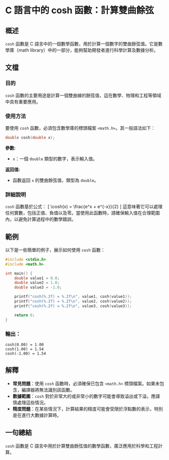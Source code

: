 <!--
Meta Description: # C 語言中的 cosh 函數：計算雙曲餘弦 ## 概述 `cosh` 函數是 C 語言中的一個數學函數，用於計算一個數字的雙曲餘弦值。它是數學庫（math library）中的一部分，能夠幫助開發者進行科學計算及數據分析。 ## 文檔 ### 目的 `cosh` 函數的主要用途是計算一個雙曲線的...
Meta Keywords: cosh, double, math, value1, value2
-->

# C 語言中的 cosh 函數：計算雙曲餘弦

## 概述
`cosh` 函數是 C 語言中的一個數學函數，用於計算一個數字的雙曲餘弦值。它是數學庫（math library）中的一部分，能夠幫助開發者進行科學計算及數據分析。

## 文檔
### 目的
`cosh` 函數的主要用途是計算一個雙曲線的餘弦值，這在數學、物理和工程等領域中具有重要應用。

### 使用方法
要使用 `cosh` 函數，必須包含數學庫的標頭檔案 `<math.h>`。其一般語法如下：

```c
double cosh(double x);
```

**參數:**
- `x`：一個 `double` 類型的數字，表示輸入值。

**返回值:**
- 函數返回 `x` 的雙曲餘弦值，類型為 `double`。

### 詳細說明
`cosh` 函數基於公式：
\[ \cosh(x) = \frac{e^x + e^{-x}}{2} \]
這意味著它可以處理任何實數，包括正值、負值以及零。當使用此函數時，請確保輸入值在合理範圍內，以避免計算過程中的數學錯誤。

## 範例
以下是一些簡單的例子，展示如何使用 `cosh` 函數：

```c
#include <stdio.h>
#include <math.h>

int main() {
    double value1 = 0.0;
    double value2 = 1.0;
    double value3 = -1.0;

    printf("cosh(%.2f) = %.2f\n", value1, cosh(value1));
    printf("cosh(%.2f) = %.2f\n", value2, cosh(value2));
    printf("cosh(%.2f) = %.2f\n", value3, cosh(value3));

    return 0;
}
```

### 輸出：
```
cosh(0.00) = 1.00
cosh(1.00) = 1.54
cosh(-1.00) = 1.54
```

## 解釋
- **常見問題**：使用 `cosh` 函數時，必須確保已包含 `<math.h>` 標頭檔案。如果未包含，編譯器將無法識別該函數。
- **數據範圍**：`cosh` 對於非常大的或非常小的數字可能會導致溢出或下溢，應謹慎處理這些情況。
- **精度問題**：在某些情況下，計算結果的精度可能會受限於浮點數的表示，特別是在進行大數據計算時。

## 一句總結
`cosh` 函數是 C 語言中用於計算雙曲餘弦值的數學函數，廣泛應用於科學和工程計算。